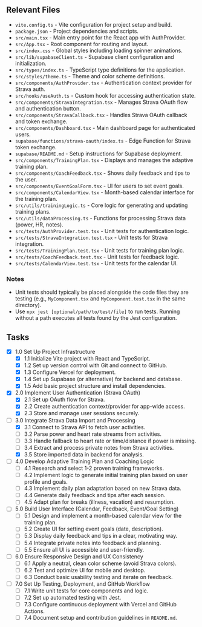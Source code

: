 ## Relevant Files

- `vite.config.ts` - Vite configuration for project setup and build.
- `package.json` - Project dependencies and scripts.
- `src/main.tsx` - Main entry point for the React app with AuthProvider.
- `src/App.tsx` - Root component for routing and layout.
- `src/index.css` - Global styles including loading spinner animations.
- `src/lib/supabaseClient.ts` - Supabase client configuration and initialization.
- `src/types/index.ts` - TypeScript type definitions for the application.
- `src/styles/theme.ts` - Theme and color scheme definitions.
- `src/components/AuthProvider.tsx` - Authentication context provider for Strava auth.
- `src/hooks/useAuth.ts` - Custom hook for accessing authentication state.
- `src/components/StravaIntegration.tsx` - Manages Strava OAuth flow and authentication button.
- `src/components/StravaCallback.tsx` - Handles Strava OAuth callback and token exchange.
- `src/components/Dashboard.tsx` - Main dashboard page for authenticated users.
- `supabase/functions/strava-oauth/index.ts` - Edge Function for Strava token exchange.
- `supabase/README.md` - Setup instructions for Supabase deployment.
- `src/components/TrainingPlan.tsx` - Displays and manages the adaptive training plan.
- `src/components/CoachFeedback.tsx` - Shows daily feedback and tips to the user.
- `src/components/EventGoalForm.tsx` - UI for users to set event goals.
- `src/components/CalendarView.tsx` - Month-based calendar interface for the training plan.
- `src/utils/trainingLogic.ts` - Core logic for generating and updating training plans.
- `src/utils/dataProcessing.ts` - Functions for processing Strava data (power, HR, notes).
- `src/tests/AuthProvider.test.tsx` - Unit tests for authentication logic.
- `src/tests/StravaIntegration.test.tsx` - Unit tests for Strava integration.
- `src/tests/TrainingPlan.test.tsx` - Unit tests for training plan logic.
- `src/tests/CoachFeedback.test.tsx` - Unit tests for feedback logic.
- `src/tests/CalendarView.test.tsx` - Unit tests for the calendar UI.

### Notes

- Unit tests should typically be placed alongside the code files they are testing (e.g., `MyComponent.tsx` and `MyComponent.test.tsx` in the same directory).
- Use `npx jest [optional/path/to/test/file]` to run tests. Running without a path executes all tests found by the Jest configuration.

## Tasks

- [x] 1.0 Set Up Project Infrastructure
  - [x] 1.1 Initialize Vite project with React and TypeScript.
  - [x] 1.2 Set up version control with Git and connect to GitHub.
  - [x] 1.3 Configure Vercel for deployment.
  - [x] 1.4 Set up Supabase (or alternative) for backend and database.
  - [x] 1.5 Add basic project structure and install dependencies.

- [x] 2.0 Implement User Authentication (Strava OAuth)
  - [x] 2.1 Set up OAuth flow for Strava.
  - [x] 2.2 Create authentication context/provider for app-wide access.
  - [x] 2.3 Store and manage user sessions securely.

- [ ] 3.0 Integrate Strava Data Import and Processing
  - [x] 3.1 Connect to Strava API to fetch user activities.
  - [ ] 3.2 Parse power and heart rate streams from activities.
  - [ ] 3.3 Handle fallback to heart rate or time/distance if power is missing.
  - [ ] 3.4 Extract and process private notes from Strava activities.
  - [x] 3.5 Store imported data in backend for analysis.

- [ ] 4.0 Develop Adaptive Training Plan and Coaching Logic
  - [ ] 4.1 Research and select 1-2 proven training frameworks.
  - [ ] 4.2 Implement logic to generate initial training plan based on user profile and goals.
  - [ ] 4.3 Implement daily plan adaptation based on new Strava data.
  - [ ] 4.4 Generate daily feedback and tips after each session.
  - [ ] 4.5 Adapt plan for breaks (illness, vacation) and resumption.

- [ ] 5.0 Build User Interface (Calendar, Feedback, Event/Goal Setting)
  - [ ] 5.1 Design and implement a month-based calendar view for the training plan.
  - [ ] 5.2 Create UI for setting event goals (date, description).
  - [ ] 5.3 Display daily feedback and tips in a clear, motivating way.
  - [ ] 5.4 Integrate private notes into feedback and planning.
  - [ ] 5.5 Ensure all UI is accessible and user-friendly.

- [ ] 6.0 Ensure Responsive Design and UX Consistency
  - [ ] 6.1 Apply a neutral, clean color scheme (avoid Strava colors).
  - [ ] 6.2 Test and optimize UI for mobile and desktop.
  - [ ] 6.3 Conduct basic usability testing and iterate on feedback.

- [ ] 7.0 Set Up Testing, Deployment, and GitHub Workflow
  - [ ] 7.1 Write unit tests for core components and logic.
  - [ ] 7.2 Set up automated testing with Jest.
  - [ ] 7.3 Configure continuous deployment with Vercel and GitHub Actions.
  - [ ] 7.4 Document setup and contribution guidelines in `README.md`.
